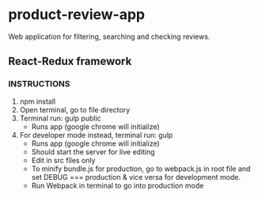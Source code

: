 # product-review-app
Web application for filtering, searching and checking reviews.


## React-Redux framework

### INSTRUCTIONS

1. npm install
2. Open terminal, go to file directory
3. Terminal run: gulp public
	* Runs app (google chrome will initialize) 
4. For developer mode instead, terminal run: gulp 
	* Runs app (google chrome will initialize) 
	* Should start the server for live editing
	* Edit in src files only
	* To minify bundle.js for production, go to webpack.js in root file and set DEBUG === production & vice versa for development mode.
	* Run Webpack in terminal to go into production mode
